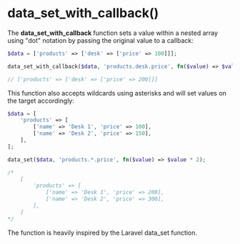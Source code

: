 # data_set_with_callback()

The **data_set_with_callback** function sets a value within a nested array using "dot" notation by passing the original value to a callback:

```php
$data = ['products' => ['desk' => ['price' => 100]]];

data_set_with_callback($data, 'products.desk.price', fn($value) => $value * 2);

// ['products' => ['desk' => ['price' => 200]]]
```

This function also accepts wildcards using asterisks and will set values on the target accordingly:

```php
$data = [
    'products' => [
        ['name' => 'Desk 1', 'price' => 100],
        ['name' => 'Desk 2', 'price' => 150],
    ],
];

data_set($data, 'products.*.price', fn($value) => $value * 2);

/*
    [
        'products' => [
            ['name' => 'Desk 1', 'price' => 200],
            ['name' => 'Desk 2', 'price' => 300],
        ],
    ]
*/
```

The function is heavily inspired by the Laravel data_set function.
